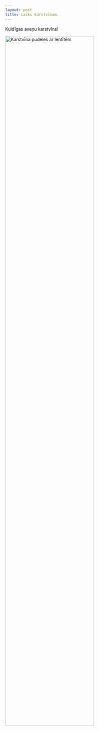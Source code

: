```yaml
---
layout: post
title: Laiks karstvīnam.
---
```

Kuldīgas aveņu karstvīns!

<img src="{{ site.baseurl }}/images/karstvins.jpg" alt="Karstvīna pudeles ar lentītēm" title="Karstvīna pudeles ar lentītēm" width="75%" />
